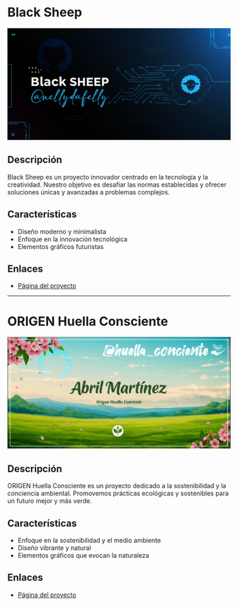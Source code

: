 # Black Sheep

![Black Sheep](https://github.com/nellydafelly/blacksheep.proyect/blob/main/social_preview.png)

## Descripción
Black Sheep es un proyecto innovador centrado en la tecnología y la creatividad. Nuestro objetivo es desafiar las normas establecidas y ofrecer soluciones únicas y avanzadas a problemas complejos.

## Características
- Diseño moderno y minimalista
- Enfoque en la innovación tecnológica
- Elementos gráficos futuristas

## Enlaces
- [Página del proyecto](hhttps://nellydafelly.github.io/blacksheep.proyect/)
---

# ORIGEN Huella Consciente

![ORIGEN Huella Consciente](https://github.com/nellydafelly/blacksheep.proyect/blob/main/o_social_preview.png)

## Descripción
ORIGEN Huella Consciente es un proyecto dedicado a la sostenibilidad y la conciencia ambiental. Promovemos prácticas ecológicas y sostenibles para un futuro mejor y más verde.

## Características
- Enfoque en la sostenibilidad y el medio ambiente
- Diseño vibrante y natural
- Elementos gráficos que evocan la naturaleza

## Enlaces
- [Página del proyecto](https://abrilsu.github.io/saberes-vivos/)